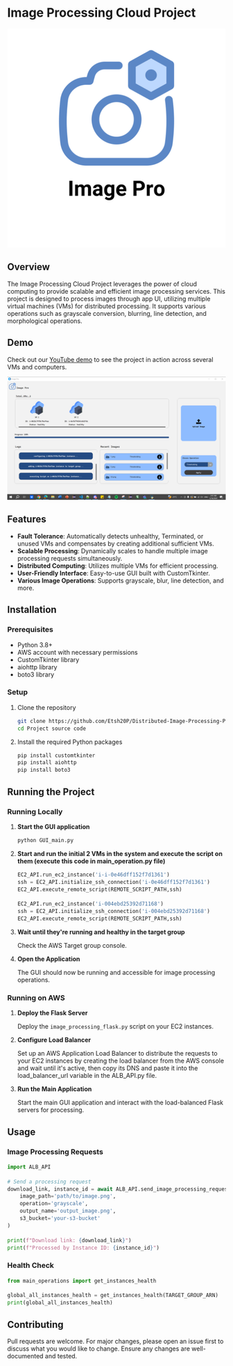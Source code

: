 # Image Processing Cloud Project

![Project Logo](Project%20source%20code/GUI_needed_files/Image_Pro.png)

## Overview

The Image Processing Cloud Project leverages the power of cloud computing to provide scalable and efficient image processing services. This project is designed to process images through app UI, utilizing multiple virtual machines (VMs) for distributed processing. It supports various operations such as grayscale conversion, blurring, line detection, and morphological operations.

## Demo

Check out our [YouTube demo](https://www.youtube.com/link-to-demo) to see the project in action across several VMs and computers.

![Demo Screenshot](Project%20source%20code/GUI_needed_files/image_Demo.png)

## Features

- **Fault Tolerance**: Automatically detects unhealthy, Terminated, or unused VMs and compensates by creating additional sufficient VMs.
- **Scalable Processing**: Dynamically scales to handle multiple image processing requests simultaneously.
- **Distributed Computing**: Utilizes multiple VMs for efficient processing.
- **User-Friendly Interface**: Easy-to-use GUI built with CustomTkinter.
- **Various Image Operations**: Supports grayscale, blur, line detection, and more.

## Installation

### Prerequisites

- Python 3.8+
- AWS account with necessary permissions
- CustomTkinter library
- aiohttp library
- boto3 library

### Setup

1. Clone the repository

    ```bash
    git clone https://github.com/Etsh20P/Distributed-Image-Processing-Project.git
    cd Project source code
    ```

2. Install the required Python packages

    ```bash
    pip install customtkinter
    pip install aiohttp
    pip install boto3

    ```

## Running the Project

### Running Locally

1. **Start the GUI application**

    ```bash
    python GUI_main.py
    ```

2. **Start and run the initial 2 VMs in the system and execute the script on them (execute this code in main_operation.py file)**

    ```python
    EC2_API.run_ec2_instance('i-i-0e46dff152f7d1361')
    ssh = EC2_API.initialize_ssh_connection('i-0e46dff152f7d1361')
    EC2_API.execute_remote_script(REMOTE_SCRIPT_PATH,ssh)
    
    EC2_API.run_ec2_instance('i-004ebd25392d71168')
    ssh = EC2_API.initialize_ssh_connection('i-004ebd25392d71168')
    EC2_API.execute_remote_script(REMOTE_SCRIPT_PATH,ssh)
    ```

3. **Wait until they're running and healthy in the target group**

    Check the AWS Target group console.


4. **Open the Application**

    The GUI should now be running and accessible for image processing operations.

### Running on AWS

1. **Deploy the Flask Server**

    Deploy the `image_processing_flask.py` script on your EC2 instances.

2. **Configure Load Balancer**

    Set up an AWS Application Load Balancer to distribute the requests to your EC2 instances by creating the load balancer from the AWS console
    and wait until it's active, then copy its DNS and paste it into the load_balancer_url variable in the ALB_API.py file.

3. **Run the Main Application**

    Start the main GUI application and interact with the load-balanced Flask servers for processing.

## Usage

### Image Processing Requests

  ```python
  import ALB_API

  # Send a processing request
  download_link, instance_id = await ALB_API.send_image_processing_request(
      image_path='path/to/image.png',
      operation='grayscale',
      output_name='output_image.png',
      s3_bucket='your-s3-bucket'
  )

  print(f"Download link: {download_link}")
  print(f"Processed by Instance ID: {instance_id}")
  ```

### Health Check

  ```python
  from main_operations import get_instances_health

  global_all_instances_health = get_instances_health(TARGET_GROUP_ARN)
  print(global_all_instances_health)
  ```

## Contributing

Pull requests are welcome. For major changes, please open an issue first to discuss what you would like to change. Ensure any changes are well-documented and tested.


